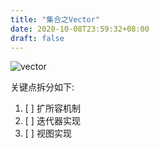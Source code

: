 ```yaml
---
title: "集合之Vector"
date: 2020-10-08T23:59:32+08:00
draft: false
---
```


![vector](http://assets.processon.com/chart_image/5f7f1e0963768906e66239cb.png)

关键点拆分如下:

1. [ ] 扩所容机制
2. [ ] 迭代器实现
3. [ ] 视图实现

